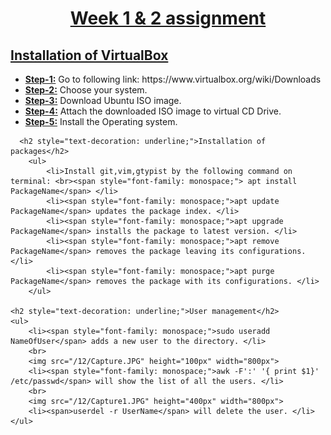 <html>
<head>
    <meta charset="UTF-8">
    <meta http-equiv="X-UA-Compatible" content="IE=edge">
    <meta name="viewport" content="width=device-width, initial-scale=1.0">
</head>
<body>
    <h1 style="text-align: center;text-decoration: underline;">Week 1 & 2 assignment</h1>
    <h2 style="text-decoration: underline;">Installation of VirtualBox</h2>
    <ul>
        <li><span style="text-decoration: underline; font-weight: bold;">Step-1:</span> Go to following link: https://www.virtualbox.org/wiki/Downloads </li>
        <li><span style="text-decoration: underline; font-weight: bold;">Step-2:</span> Choose your system.</li>
        <li><span style="text-decoration: underline; font-weight: bold;">Step-3:</span> Download Ubuntu ISO image.</li>
        <li><span style="text-decoration: underline; font-weight: bold;">Step-4:</span> Attach the downloaded ISO image to virtual CD Drive.</li>
        <li><span style="text-decoration: underline; font-weight: bold;">Step-5:</span> Install the Operating system.</li>
      </ul>

      <h2 style="text-decoration: underline;">Installation of packages</h2>
        <ul>
            <li>Install git,vim,gtypist by the following command on terminal: <br><span style="font-family: monospace;"> apt install PackageName</span> </li>
            <li><span style="font-family: monospace;">apt update PackageName</span> updates the package index. </li>
            <li><span style="font-family: monospace;">apt upgrade PackageName</span> installs the package to latest version. </li>
            <li><span style="font-family: monospace;">apt remove PackageName</span> removes the package leaving its configurations. </li>
            <li><span style="font-family: monospace;">apt purge PackageName</span> removes the package with its configurations. </li>
        </ul>

    <h2 style="text-decoration: underline;">User management</h2>    
    <ul>
        <li><span style="font-family: monospace;">sudo useradd NameOfUser</span> adds a new user to the directory. </li>
        <br>
        <img src="/12/Capture.JPG" height="100px" width="800px">
        <li><span style="font-family: monospace;">awk -F':' '{ print $1}' /etc/passwd</span> will show the list of all the users. </li>
        <br>
        <img src="/12/Capture1.JPG" height="400px" width="800px">
        <li><span>userdel -r UserName</span> will delete the user. </li>
    </ul>

</body>
</html>

